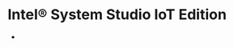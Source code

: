 Intel® System Studio IoT Edition
==

- [](https://software.intel.com/en-us/intel-system-studio-iot-edition-guide-for-c)

